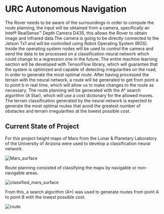 # URC Autonomous Navigation

The Rover needs to be aware of the surroundings in order to compute the route planning, the input will be obtained from a camera, specifically an Intel® RealSense™ Depth Camera D435, this allows the Rover to obtain image and infrared data.The camera is going to be directly connected to the Jetson Tx1 and will be controlled using Robot Operating System (ROS). Inside the operating system nodes will be used to control the camera and send the data to be processed on a classification neural network which could change to a regression one in the future. The entire machine learning section will be developed with TensorFlow library, which will guarantee that the system is optimized and capable of detecting irregularities on the road, in order to generate the most optimal route. After having processed the terrain with the neural network, a route will be generated to get from point a to point b in real time, which will allow us to make changes to the route as necessary. The route planning will be generated with the A* search algorithm (A Star), which will use a cost dictionary for the allowed moves. The terrain classification generated by the neural network is expected to generate the most optimal routes that avoid the greatest number of obstacles and terrain irregularities at the lowest possible cost.

## Current State of Project

For this project height maps of Mars from the Lunar & Planetary Laboratory of the University of Arizona were used to develop a classification neural network. 

![Mars_surface](https://user-images.githubusercontent.com/78834111/155245858-4782dbee-2df1-4062-8d32-1477ddd8f804.png)

Route planning consisted of classifying the maps by navigable or non-navigable areas. 

![classified_mars_surface](https://user-images.githubusercontent.com/78834111/155245915-b1d09d6d-262d-4d31-bfbb-c3e13e8688ee.png)

From this, a search algorithm (A*) was used to generate routes from point A to point B with the lowest possible cost.

![route](https://user-images.githubusercontent.com/78834111/155245932-2a9a0fda-3e3c-4bfc-817c-f7fc07674d05.png)


